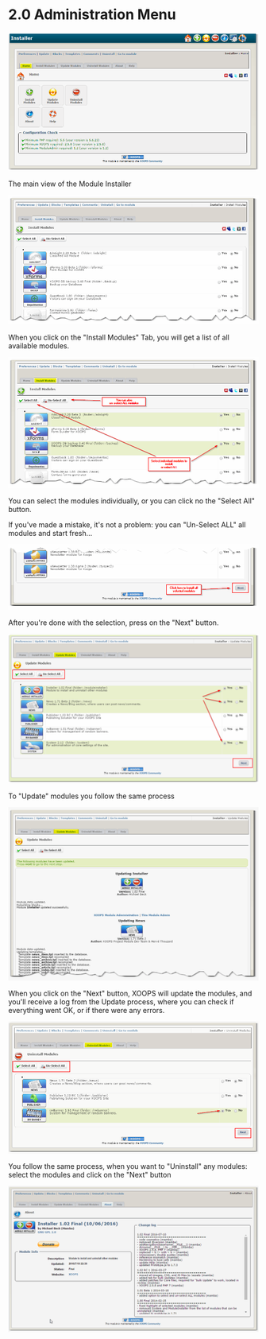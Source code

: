 # 2.0 Administration Menu

![](/en/assets/img000060.png)

The main view of the Module Installer

![](/en/assets/img000061.png)

When you click on the "Install Modules" Tab, you will get a list of all available modules.

![](/en/assets/img000062.png)

You can select the modules individually, or you can click no the "Select All" button.

If you've made a mistake, it's not a problem: you can "Un-Select ALL" all modules and start fresh...

![](/en/assets/img000063.png)

After you're done with the selection, press on the "Next" button. 

![](/en/assets/img000064.png)

To "Update" modules you follow the same process 

![](/en/assets/img000065.png)

When you click on the "Next" button, XOOPS will update the modules, and you'll receive a log from the Update process, where you can check if everything went OK, or if there were any errors. 

![](/en/assets/img000066.png)

You follow the same process, when you want to "Uninstall" any modules: select the modules and click on the "Next" button

![](/en/assets/img000067.png)

